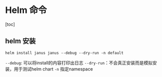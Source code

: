 # Helm 命令

[toc]

## helm 安装

```shell
helm install janus janus --debug --dry-run -n default
```

`--debug`: 可以将install的内容打印出日志
`--dry-run`：不会真正安装而是模拟安装，用于测试helm chart
`-n` 指定namespace